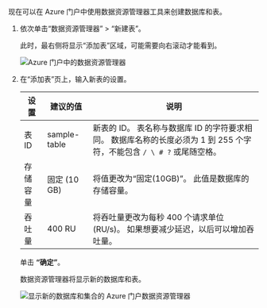 现在可以在 Azure 门户中使用数据资源管理器工具来创建数据库和表。 

1. 依次单击“数据资源管理器” > “新建表”。 

    此时，最右侧将显示“添加表”区域，可能需要向右滚动才能看到。

    ![Azure 门户中的数据资源管理器](./media/cosmos-db-create-table/azure-cosmosdb-data-explorer.png)

2. 在“添加表”页上，输入新表的设置。

    设置|建议的值|说明
    ---|---|---
    表 ID|sample-table|新表的 ID。 表名称与数据库 ID 的字符要求相同。 数据库名称的长度必须为 1 到 255 个字符，不能包含 `/ \ # ?` 或尾随空格。
    存储容量| 固定 (10 GB)|将值更改为“固定(10GB)”。 此值是数据库的存储容量。
    吞吐量|400 RU|将吞吐量更改为每秒 400 个请求单位 (RU/s)。 如果想要减少延迟，以后可以增加吞吐量。

    单击 **“确定”**。

    数据资源管理器将显示新的数据库和表。

    ![显示新的数据库和集合的 Azure 门户数据资源管理器](./media/cosmos-db-create-table/azure-cosmos-db-new-table.png)
<!--Update_Description: wording update-->
<!--ms.date: 09/18/2017-->